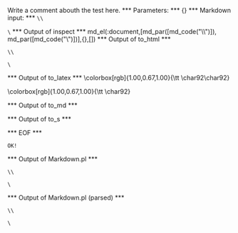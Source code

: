 Write a comment abouth the test here.
*** Parameters: ***
{}
*** Markdown input: ***
`\\`

`\`
*** Output of inspect ***
md_el(:document,[md_par([md_code("\\\\")]), md_par([md_code("\\")])],{},[])
*** Output of to_html ***

<p><code>\\</code></p>

<p><code>\</code></p>

*** Output of to_latex ***
\colorbox[rgb]{1.00,0.67,1.00}{\tt \char92\char92}

\colorbox[rgb]{1.00,0.67,1.00}{\tt \char92}


*** Output of to_md ***

*** Output of to_s ***

*** EOF ***



	OK!



*** Output of Markdown.pl ***
<p><code>\\</code></p>

<p><code>\</code></p>

*** Output of Markdown.pl (parsed) ***
<p
     ><code>\\</code
   ></p
   ><p
     ><code>\</code
   ></p
 >